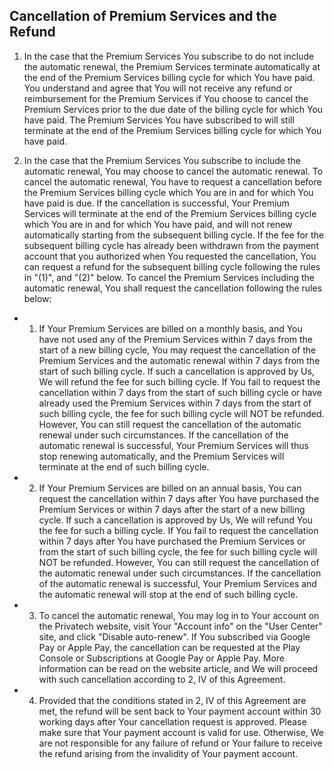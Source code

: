 
## Cancellation of Premium Services and the Refund

1. In the case that the Premium Services You subscribe to do not include the automatic renewal, the Premium Services terminate automatically at the end of the Premium Services billing cycle for which You have paid. You understand and agree that You will not receive any refund or reimbursement for the Premium Services if You choose to cancel the Premium Services prior to the due date of the billing cycle for which You have paid. The Premium Services You have subscribed to will still terminate at the end of the Premium Services billing cycle for which You have paid.

2. In the case that the Premium Services You subscribe to include the automatic renewal, You may choose to cancel the automatic renewal. To cancel the automatic renewal, You have to request a cancellation before the Premium Services billing cycle which You are in and for which You have paid is due. If the cancellation is successful, Your Premium Services will terminate at the end of the Premium Services billing cycle which You are in and for which You have paid, and will not renew automatically starting from the subsequent billing cycle. If the fee for the subsequent billing cycle has already been withdrawn from the payment account that you authorized when You requested the cancellation, You can request a refund for the subsequent billing cycle following the rules in "(1)", and "(2)" below. To cancel the Premium Services including the automatic renewal, You shall request the cancellation following the rules below:
* 1.  If Your Premium Services are billed on a monthly basis, and You have not used any of the Premium Services within 7 days from the start of a new billing cycle, You may request the cancellation of the Premium Services and the automatic renewal within 7 days from the start of such billing cycle. If such a cancellation is approved by Us, We will refund the fee for such billing cycle. If You fail to request the cancellation within 7 days from the start of such billing cycle or have already used the Premium Services within 7 days from the start of such billing cycle, the fee for such billing cycle will NOT be refunded. However, You can still request the cancellation of the automatic renewal under such circumstances. If the cancellation of the automatic renewal is successful, Your Premium Services will thus stop renewing automatically, and the Premium Services will terminate at the end of such billing cycle.

* 2. If Your Premium Services are billed on an annual basis, You can request the cancellation within 7 days after You have purchased the Premium Services or within 7 days after the start of a new billing cycle. If such a cancellation is approved by Us, We will refund You the fee for such a billing cycle. If You fail to request the cancellation within 7 days after You have purchased the Premium Services or from the start of such billing cycle, the fee for such billing cycle will NOT be refunded. However, You can still request the cancellation of the automatic renewal under such circumstances. If the cancellation of the automatic renewal is successful, Your Premium Services and the automatic renewal will stop at the end of such billing cycle.

* 3. To cancel the automatic renewal, You may log in to Your account on the Privatech website, visit Your "Account info" on the "User Center" site, and click "Disable auto-renew". If You subscribed via Google Pay or Apple Pay, the cancellation can be requested at the Play Console or Subscriptions at Google Pay or Apple Pay. More information can be read on the website article, and We will proceed with such cancellation according to 2, IV of this Agreement.

* 4. Provided that the conditions stated in 2, IV of this Agreement are met, the refund will be sent back to Your payment account within 30 working days after Your cancellation request is approved. Please make sure that Your payment account is valid for use. Otherwise, We are not responsible for any failure of refund or Your failure to receive the refund arising from the invalidity of Your payment account.